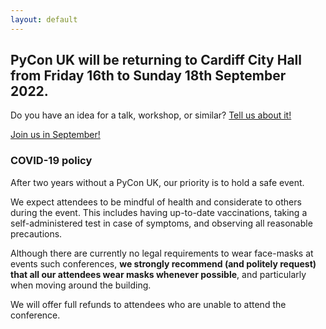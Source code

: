 ```yaml
---
layout: default
---
```


## PyCon UK will be returning to Cardiff City Hall from Friday 16th to Sunday 18th September 2022.

<p>Do you have an idea for a talk, workshop, or similar? <a href="/call-for-proposals/">Tell us about it!</a></p>
<p><a href="/tickets">Join us in September!</a></p>

<div class="box box_red">
  <h3>COVID-19 policy</h3>
  <p>After two years without a PyCon UK, our priority is to hold a safe event.</p>
  <p>We expect attendees to be mindful of health and considerate to others during the event. This includes having up-to-date vaccinations, taking a self-administered test in case of symptoms, and observing all reasonable precautions.</p>
  <p>Although there are currently no legal requirements to wear face-masks at events such conferences, <strong>we strongly recommend (and politely request) that all our attendees wear masks whenever possible</strong>, and particularly when moving around the building.</p>
  <p>We will offer full refunds to attendees who are unable to attend the conference.</p>
</div>
